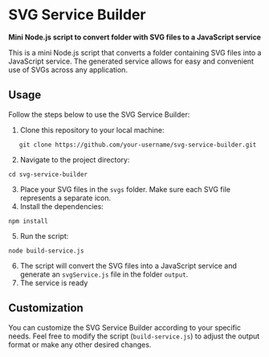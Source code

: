 <!-- # SVG-service-builder

## This is a mini Node.js script that converts a folder containing SVG files into a JavaScript service. The generated service allows for easy and convenient use of SVGs across any application. -->

# SVG Service Builder

**Mini Node.js script to convert folder with SVG files to a JavaScript service**

This is a mini Node.js script that converts a folder containing SVG files into a JavaScript service. The generated service allows for easy and convenient use of SVGs across any application.

## Usage

Follow the steps below to use the SVG Service Builder:

1. Clone this repository to your local machine:

```shell
   git clone https://github.com/your-username/svg-service-builder.git
```

2. Navigate to the project directory:

```shell
cd svg-service-builder
```

3. Place your SVG files in the `svgs` folder. Make sure each SVG file represents a separate icon.
4. Install the dependencies:

```shell
npm install
```

5. Run the script:

```shell
node build-service.js
```

6. The script will convert the SVG files into a JavaScript service and generate an `svgService.js` file in the folder `output`.
7. The service is ready

## Customization

You can customize the SVG Service Builder according to your specific needs. Feel free to modify the script (`build-service.js`) to adjust the output format or make any other desired changes.
